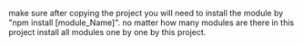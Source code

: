 make sure after copying the project you will need to install the module by "npm install [module_Name]".
no matter how many modules are there in this project install all modules one by one by this project.
